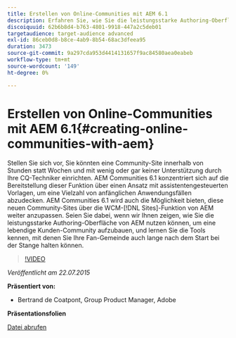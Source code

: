 ```yaml
---
title: Erstellen von Online-Communities mit AEM 6.1
description: Erfahren Sie, wie Sie die leistungsstarke Authoring-Oberfläche von AEM nutzen können, um eine lebendige Kunden-Community aufzubauen, und lernen Sie die Tools kennen, mit denen Sie Ihre Fan-Gemeinde auch lange nach dem Start bei der Stange halten können.
discoiquuid: 62b6b8d4-b763-4801-9918-447a2c5deb01
targetaudience: target-audience advanced
exl-id: 86ceb0d8-b8ce-4ab9-8b54-68ac3dfeea95
duration: 3473
source-git-commit: 9a297cda953d4414131657f9ac84580aea0eabeb
workflow-type: tm+mt
source-wordcount: '149'
ht-degree: 0%

---
```


# Erstellen von Online-Communities mit AEM 6.1{#creating-online-communities-with-aem}

Stellen Sie sich vor, Sie könnten eine Community-Site innerhalb von Stunden statt Wochen und mit wenig oder gar keiner Unterstützung durch Ihre CQ-Techniker einrichten. AEM Communities 6.1 konzentriert sich auf die Bereitstellung dieser Funktion über einen Ansatz mit assistentengesteuerten Vorlagen, um eine Vielzahl von anfänglichen Anwendungsfällen abzudecken. AEM Communities 6.1 wird auch die Möglichkeit bieten, diese neuen Community-Sites über die WCM-[!DNL Sites]-Funktion von AEM weiter anzupassen. Seien Sie dabei, wenn wir Ihnen zeigen, wie Sie die leistungsstarke Authoring-Oberfläche von AEM nutzen können, um eine lebendige Kunden-Community aufzubauen, und lernen Sie die Tools kennen, mit denen Sie Ihre Fan-Gemeinde auch lange nach dem Start bei der Stange halten können.

>[!VIDEO](https://video.tv.adobe.com/v/19381/?quality=9)

*Veröffentlicht am 22.07.2015*

**Präsentiert von:**

* Bertrand de Coatpont, Group Product Manager, Adobe

**Präsentationsfolien**

[Datei abrufen](assets/aem-6-1-communities-gems.pdf)
<!--
[Get back to the Overview](https://helpx.adobe.com/experience-manager/kt/eseminars/gems/aem-index.html)
-->
